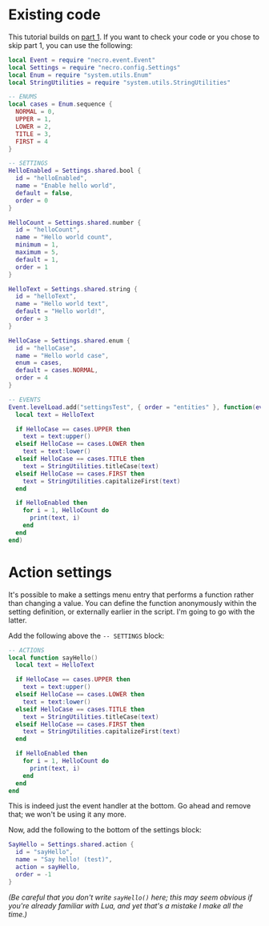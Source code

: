 # Existing code
This tutorial builds on [part 1](GettingStarted-1.md). If you want to check your code or you chose to skip part 1, you can use the following:

```lua
local Event = require "necro.event.Event"
local Settings = require "necro.config.Settings"
local Enum = require "system.utils.Enum"
local StringUtilities = require "system.utils.StringUtilities"

-- ENUMS
local cases = Enum.sequence {
  NORMAL = 0,
  UPPER = 1,
  LOWER = 2,
  TITLE = 3,
  FIRST = 4
}

-- SETTINGS
HelloEnabled = Settings.shared.bool {
  id = "helloEnabled",
  name = "Enable hello world",
  default = false,
  order = 0
}

HelloCount = Settings.shared.number {
  id = "helloCount",
  name = "Hello world count",
  minimum = 1,
  maximum = 5,
  default = 1,
  order = 1
}

HelloText = Settings.shared.string {
  id = "helloText",
  name = "Hello world text",
  default = "Hello world!",
  order = 3
}

HelloCase = Settings.shared.enum {
  id = "helloCase",
  name = "Hello world case",
  enum = cases,
  default = cases.NORMAL,
  order = 4
}

-- EVENTS
Event.levelLoad.add("settingsTest", { order = "entities" }, function(ev)
  local text = HelloText

  if HelloCase == cases.UPPER then
    text = text:upper()
  elseif HelloCase == cases.LOWER then
    text = text:lower()
  elseif HelloCase == cases.TITLE then
    text = StringUtilities.titleCase(text)
  elseif HelloCase == cases.FIRST then
    text = StringUtilities.capitalizeFirst(text)
  end

  if HelloEnabled then
    for i = 1, HelloCount do
      print(text, i)
    end
  end
end)
```

# Action settings
It's possible to make a settings menu entry that performs a function rather than changing a value. You can define the function anonymously within the setting definition, or externally earlier in the script. I'm going to go with the latter.

Add the following above the `-- SETTINGS` block:

```lua
-- ACTIONS
local function sayHello()
  local text = HelloText

  if HelloCase == cases.UPPER then
    text = text:upper()
  elseif HelloCase == cases.LOWER then
    text = text:lower()
  elseif HelloCase == cases.TITLE then
    text = StringUtilities.titleCase(text)
  elseif HelloCase == cases.FIRST then
    text = StringUtilities.capitalizeFirst(text)
  end

  if HelloEnabled then
    for i = 1, HelloCount do
      print(text, i)
    end
  end
end
```

This is indeed just the event handler at the bottom. Go ahead and remove that; we won't be using it any more.

Now, add the following to the bottom of the settings block:

```lua
SayHello = Settings.shared.action {
  id = "sayHello",
  name = "Say hello! (test)",
  action = sayHello,
  order = -1
}
```

*(Be careful that you don't write `sayHello()` here; this may seem obvious if you're already familiar with Lua, and yet that's a mistake I make all the time.)*